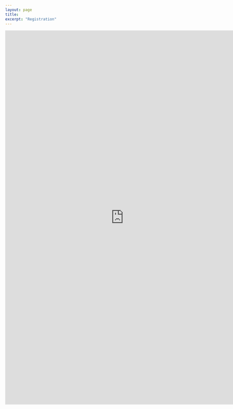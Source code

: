 ```yaml
---
layout: page
title:
excerpt: "Registration"
---
```


<iframe src="https://docs.google.com/forms/d/1Q9lMUDhLS30fHAPiKM3YU_rb9qHZolhftv-zlWvKekI/viewform?embedded=true" width="760" height="1200" frameborder="0" marginheight="0" marginwidth="0">
 Loading...
</iframe>
